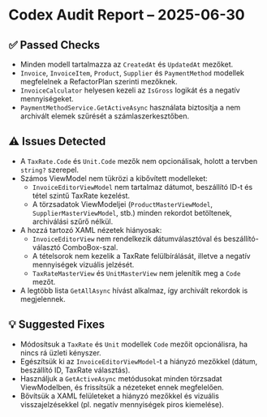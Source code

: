 # Codex Audit Report – 2025-06-30

## ✅ Passed Checks

- Minden modell tartalmazza az `CreatedAt` és `UpdatedAt` mezőket.
- `Invoice`, `InvoiceItem`, `Product`, `Supplier` és `PaymentMethod` modellek megfelelnek a RefactorPlan szerinti mezőknek.
- `InvoiceCalculator` helyesen kezeli az `IsGross` logikát és a negatív mennyiségeket.
- `PaymentMethodService.GetActiveAsync` használata biztosítja a nem archivált elemek szűrését a számlaszerkesztőben.

## ⚠️ Issues Detected

- A `TaxRate.Code` és `Unit.Code` mezők nem opcionálisak, holott a tervben `string?` szerepel.
- Számos ViewModel nem tükrözi a kibővített modelleket:
  - `InvoiceEditorViewModel` nem tartalmaz dátumot, beszállító ID-t és tétel szintű TaxRate kezelést.
  - A törzsadatok ViewModeljei (`ProductMasterViewModel`, `SupplierMasterViewModel`, stb.) minden rekordot betöltenek, archiválási szűrő nélkül.
- A hozzá tartozó XAML nézetek hiányosak:
  - `InvoiceEditorView` nem rendelkezik dátumválasztóval és beszállító-választó ComboBox-szal.
  - A tételsorok nem kezelik a TaxRate felülbírálását, illetve a negatív mennyiségek vizuális jelzését.
  - `TaxRateMasterView` és `UnitMasterView` nem jelenítik meg a `Code` mezőt.
- A legtöbb lista `GetAllAsync` hívást alkalmaz, így archivált rekordok is megjelennek.

## 💡 Suggested Fixes

- Módosítsuk a `TaxRate` és `Unit` modellek `Code` mezőit opcionálisra, ha nincs rá üzleti kényszer.
- Egészítsük ki az `InvoiceEditorViewModel`-t a hiányzó mezőkkel (dátum, beszállító ID, TaxRate választás).
- Használjuk a `GetActiveAsync` metódusokat minden törzsadat ViewModelben, és frissítsük a nézeteket ennek megfelelően.
- Bővítsük a XAML felületeket a hiányzó mezőkkel és vizuális visszajelzésekkel (pl. negatív mennyiségek piros kiemelése).

